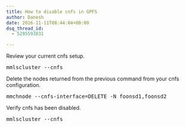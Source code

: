 ```yaml
---
title: How to disable cnfs in GPFS
author: Danesh
date: 2016-11-11T08:44:04+00:00
dsq_thread_id:
  - 5295593831

---
```

Review your current cnfs setup.

<pre class="theme:shell-default lang:sh decode:true">mmlscluster --cnfs</pre>

Delete the nodes returned from the previous command from your cnfs configuration.

<pre class="theme:shell-default lang:sh decode:true">mmchnode --cnfs-interface=DELETE -N foonsd1,foonsd2</pre>

Verify cnfs has been disabled.

<pre class="theme:shell-default lang:sh decode:true">mmlscluster --cnfs</pre>

&nbsp;